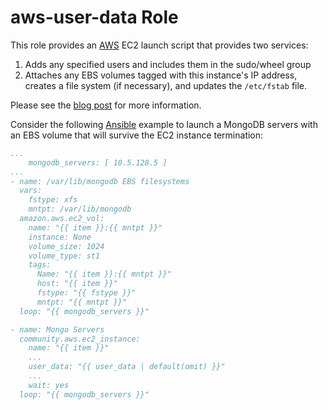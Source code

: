 aws-user-data Role
==================

This role provides an [AWS] EC2 launch script that provides two services:

1. Adds any specified users and includes them in the sudo/wheel group
2. Attaches any EBS volumes tagged with this instance's IP address, creates a
   file system (if necessary), and updates the `/etc/fstab` file.

Please see the [blog post][AWS EC2 User Data Shell Script] for more
information.

Consider the following [Ansible] example to launch a MongoDB servers with an
EBS volume that will survive the EC2 instance termination:

```yml
...
    mongodb_servers: [ 10.5.128.5 ]
...
- name: /var/lib/mongodb EBS filesystems
  vars:
    fstype: xfs
    mntpt: /var/lib/mongodb
  amazon.aws.ec2_vol:
    name: "{{ item }}:{{ mntpt }}"
    instance: None
    volume_size: 1024
    volume_type: st1
    tags:
      Name: "{{ item }}:{{ mntpt }}"
      host: "{{ item }}"
      fstype: "{{ fstype }}"
      mntpt: "{{ mntpt }}"
  loop: "{{ mongodb_servers }}"

- name: Mongo Servers
  community.aws.ec2_instance:
    name: "{{ item }}"
    ...
    user_data: "{{ user_data | default(omit) }}"
    ...
    wait: yes
  loop: "{{ mongodb_servers }}"
```


[Ansible]: https://www.ansible.com/
[AWS]: https://aws.amazon.com/

[AWS EC2 User Data Shell Script]: https://blog.hcf.dev/article/2018-08-22-aws-user-data-script
